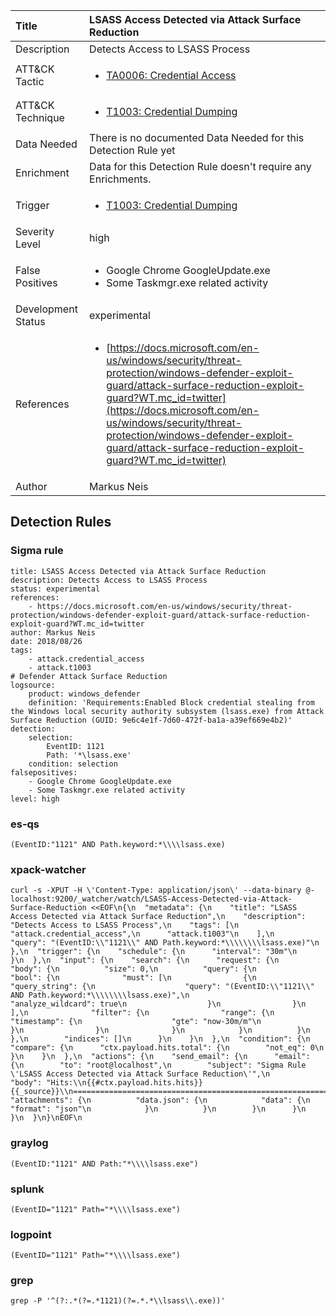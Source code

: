 | Title                | LSASS Access Detected via Attack Surface Reduction                                                                                                                                                 |
|:---------------------|:------------------------------------------------------------------------------------------------------------------------------------------------------------|
| Description          | Detects Access to LSASS Process                                                                                                                                           |
| ATT&amp;CK Tactic    |  <ul><li>[TA0006: Credential Access](https://attack.mitre.org/tactics/TA0006)</li></ul>  |
| ATT&amp;CK Technique | <ul><li>[T1003: Credential Dumping](https://attack.mitre.org/techniques/T1003)</li></ul>  |
| Data Needed          |  There is no documented Data Needed for this Detection Rule yet  |
| Enrichment           |  Data for this Detection Rule doesn't require any Enrichments.  |
| Trigger              | <ul><li>[T1003: Credential Dumping](../Triggers/T1003.md)</li></ul>  |
| Severity Level       | high |
| False Positives      | <ul><li>Google Chrome GoogleUpdate.exe</li><li>Some Taskmgr.exe related activity</li></ul>  |
| Development Status   | experimental |
| References           | <ul><li>[https://docs.microsoft.com/en-us/windows/security/threat-protection/windows-defender-exploit-guard/attack-surface-reduction-exploit-guard?WT.mc_id=twitter](https://docs.microsoft.com/en-us/windows/security/threat-protection/windows-defender-exploit-guard/attack-surface-reduction-exploit-guard?WT.mc_id=twitter)</li></ul>  |
| Author               | Markus Neis |


## Detection Rules

### Sigma rule

```
title: LSASS Access Detected via Attack Surface Reduction
description: Detects Access to LSASS Process
status: experimental
references:
    - https://docs.microsoft.com/en-us/windows/security/threat-protection/windows-defender-exploit-guard/attack-surface-reduction-exploit-guard?WT.mc_id=twitter
author: Markus Neis
date: 2018/08/26
tags:
    - attack.credential_access
    - attack.t1003
# Defender Attack Surface Reduction
logsource:
    product: windows_defender
    definition: 'Requirements:Enabled Block credential stealing from the Windows local security authority subsystem (lsass.exe) from Attack Surface Reduction (GUID: 9e6c4e1f-7d60-472f-ba1a-a39ef669e4b2)'
detection:
    selection:
        EventID: 1121
        Path: '*\lsass.exe'
    condition: selection
falsepositives:
    - Google Chrome GoogleUpdate.exe
    - Some Taskmgr.exe related activity
level: high

```





### es-qs
    
```
(EventID:"1121" AND Path.keyword:*\\\\lsass.exe)
```


### xpack-watcher
    
```
curl -s -XPUT -H \'Content-Type: application/json\' --data-binary @- localhost:9200/_watcher/watch/LSASS-Access-Detected-via-Attack-Surface-Reduction <<EOF\n{\n  "metadata": {\n    "title": "LSASS Access Detected via Attack Surface Reduction",\n    "description": "Detects Access to LSASS Process",\n    "tags": [\n      "attack.credential_access",\n      "attack.t1003"\n    ],\n    "query": "(EventID:\\"1121\\" AND Path.keyword:*\\\\\\\\lsass.exe)"\n  },\n  "trigger": {\n    "schedule": {\n      "interval": "30m"\n    }\n  },\n  "input": {\n    "search": {\n      "request": {\n        "body": {\n          "size": 0,\n          "query": {\n            "bool": {\n              "must": [\n                {\n                  "query_string": {\n                    "query": "(EventID:\\"1121\\" AND Path.keyword:*\\\\\\\\lsass.exe)",\n                    "analyze_wildcard": true\n                  }\n                }\n              ],\n              "filter": {\n                "range": {\n                  "timestamp": {\n                    "gte": "now-30m/m"\n                  }\n                }\n              }\n            }\n          }\n        },\n        "indices": []\n      }\n    }\n  },\n  "condition": {\n    "compare": {\n      "ctx.payload.hits.total": {\n        "not_eq": 0\n      }\n    }\n  },\n  "actions": {\n    "send_email": {\n      "email": {\n        "to": "root@localhost",\n        "subject": "Sigma Rule \'LSASS Access Detected via Attack Surface Reduction\'",\n        "body": "Hits:\\n{{#ctx.payload.hits.hits}}{{_source}}\\n================================================================================\\n{{/ctx.payload.hits.hits}}",\n        "attachments": {\n          "data.json": {\n            "data": {\n              "format": "json"\n            }\n          }\n        }\n      }\n    }\n  }\n}\nEOF\n
```


### graylog
    
```
(EventID:"1121" AND Path:"*\\\\lsass.exe")
```


### splunk
    
```
(EventID="1121" Path="*\\\\lsass.exe")
```


### logpoint
    
```
(EventID="1121" Path="*\\\\lsass.exe")
```


### grep
    
```
grep -P '^(?:.*(?=.*1121)(?=.*.*\\lsass\\.exe))'
```



